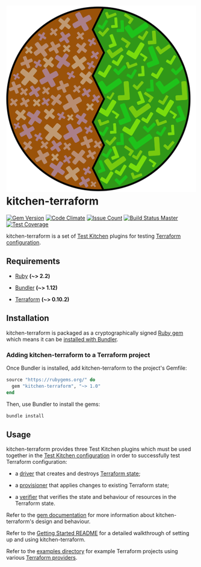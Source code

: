 # ![kitchen-terraform logo](assets/logo.png) kitchen-terraform

[![Gem Version](https://badge.fury.io/rb/kitchen-terraform.svg)](https://badge.fury.io/rb/kitchen-terraform)
[![Code Climate](https://codeclimate.com/github/newcontext-oss/kitchen-terraform/badges/gpa.svg)](https://codeclimate.com/github/newcontext-oss/kitchen-terraform)
[![Issue Count](https://codeclimate.com/github/newcontext-oss/kitchen-terraform/badges/issue_count.svg)](https://codeclimate.com/github/newcontext-oss/kitchen-terraform)
[![Build Status Master](https://travis-ci.org/newcontext-oss/kitchen-terraform.svg?branch=master)](https://travis-ci.org/newcontext-oss/kitchen-terraform)
[![Test Coverage](https://codeclimate.com/github/newcontext-oss/kitchen-terraform/badges/coverage.svg)](https://codeclimate.com/github/newcontext-oss/kitchen-terraform/coverage)

kitchen-terraform is a set of [Test Kitchen] plugins for testing
[Terraform configuration].

## Requirements

- [Ruby] **(~> 2.2)**

- [Bundler] **(~> 1.12)**

- [Terraform] **(~> 0.10.2)**

## Installation

kitchen-terraform is packaged as a cryptographically signed [Ruby gem]
which means it can be [installed with Bundler].

### Adding kitchen-terraform to a Terraform project

Once Bundler is installed, add kitchen-terraform to the project's
Gemfile:

```rb
source "https://rubygems.org/" do
  gem "kitchen-terraform", "~> 1.0"
end
```

Then, use Bundler to install the gems:

```sh
bundle install
```

## Usage

kitchen-terraform provides three Test Kitchen plugins which must be used
together in the [Test Kitchen configuration] in order to successfully
test Terraform configuration:

- a [driver] that creates and destroys [Terraform state];

- a [provisioner] that applies changes to existing Terraform state;

- a [verifier] that verifies the state and behaviour of resources in the
  Terraform state.

Refer to the [gem documentation] for more information about
kitchen-terraform's design and behaviour.

Refer to the [Getting Started README] for a detailed walkthrough of
setting up and using kitchen-terraform.

Refer to the [examples directory] for example Terraform projects using
various [Terraform providers].

[Bundler]: https://bundler.io/index.html
[Getting Started README]: https://github.com/newcontext-oss/kitchen-terraform/blob/master/examples/aws_provider/getting_started.md
[Ruby Gem]: http://guides.rubygems.org/what-is-a-gem/index.html
[Ruby]: https://www.ruby-lang.org/en/index.html
[Terraform configuration]: https://www.terraform.io/docs/configuration/index.html
[Terraform providers]: https://www.terraform.io/docs/configuration/providers.html
[Terraform state]: https://www.terraform.io/docs/state/index.html
[Terraform]: https://www.terraform.io/index.html
[Test Kitchen configuration]: https://docs.chef.io/config_yml_kitchen.html
[Test Kitchen]: http://kitchen.ci/index.html
[driver]: http://www.rubydoc.info/gems/kitchen-terraform/Kitchen/Driver/Terraform
[examples directory]: https://github.com/newcontext-oss/kitchen-terraform/blob/master/examples
[gem documentation]: http://www.rubydoc.info/gems/kitchen-terraform/index
[installed with Bundler]: https://bundler.io/index.html#getting-started
[provisioner]: http://www.rubydoc.info/gems/kitchen-terraform/Kitchen/Provisioner/Terraform
[verifier]: http://www.rubydoc.info/gems/kitchen-terraform/Kitchen/Verifier/Terraform
